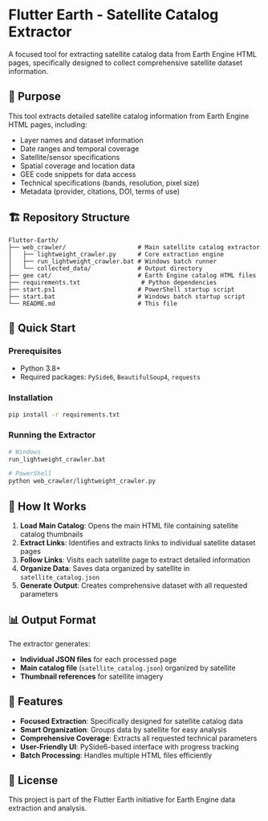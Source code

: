# Flutter Earth - Satellite Catalog Extractor

A focused tool for extracting satellite catalog data from Earth Engine HTML pages, specifically designed to collect comprehensive satellite dataset information.

## 🎯 Purpose

This tool extracts detailed satellite catalog information from Earth Engine HTML pages, including:
- Layer names and dataset information
- Date ranges and temporal coverage
- Satellite/sensor specifications
- Spatial coverage and location data
- GEE code snippets for data access
- Technical specifications (bands, resolution, pixel size)
- Metadata (provider, citations, DOI, terms of use)

## 🏗️ Repository Structure

```
Flutter-Earth/
├── web_crawler/                    # Main satellite catalog extractor
│   ├── lightweight_crawler.py      # Core extraction engine
│   ├── run_lightweight_crawler.bat # Windows batch runner
│   └── collected_data/             # Output directory
├── gee cat/                        # Earth Engine catalog HTML files
├── requirements.txt                 # Python dependencies
├── start.ps1                       # PowerShell startup script
├── start.bat                       # Windows batch startup script
└── README.md                       # This file
```

## 🚀 Quick Start

### Prerequisites
- Python 3.8+
- Required packages: `PySide6`, `BeautifulSoup4`, `requests`

### Installation
```bash
pip install -r requirements.txt
```

### Running the Extractor
```bash
# Windows
run_lightweight_crawler.bat

# PowerShell
python web_crawler/lightweight_crawler.py
```

## 🔧 How It Works

1. **Load Main Catalog**: Opens the main HTML file containing satellite catalog thumbnails
2. **Extract Links**: Identifies and extracts links to individual satellite dataset pages
3. **Follow Links**: Visits each satellite page to extract detailed information
4. **Organize Data**: Saves data organized by satellite in `satellite_catalog.json`
5. **Generate Output**: Creates comprehensive dataset with all requested parameters

## 📊 Output Format

The extractor generates:
- **Individual JSON files** for each processed page
- **Main catalog file** (`satellite_catalog.json`) organized by satellite
- **Thumbnail references** for satellite imagery

## 🎨 Features

- **Focused Extraction**: Specifically designed for satellite catalog data
- **Smart Organization**: Groups data by satellite for easy analysis
- **Comprehensive Coverage**: Extracts all requested technical parameters
- **User-Friendly UI**: PySide6-based interface with progress tracking
- **Batch Processing**: Handles multiple HTML files efficiently

## 📝 License

This project is part of the Flutter Earth initiative for Earth Engine data extraction and analysis. 
